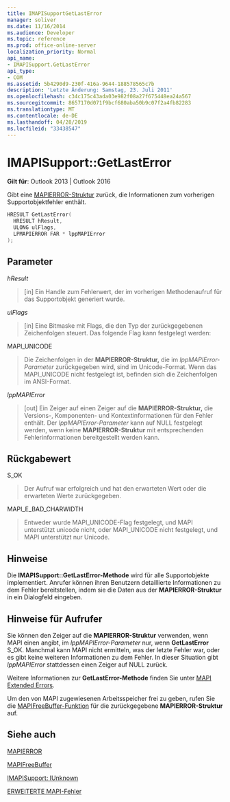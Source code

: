 ```yaml
---
title: IMAPISupportGetLastError
manager: soliver
ms.date: 11/16/2014
ms.audience: Developer
ms.topic: reference
ms.prod: office-online-server
localization_priority: Normal
api_name:
- IMAPISupport.GetLastError
api_type:
- COM
ms.assetid: 5b4290d9-230f-416a-9644-188578565c7b
description: 'Letzte Änderung: Samstag, 23. Juli 2011'
ms.openlocfilehash: c34c175c43ada03e982f08a27f675448ea24a567
ms.sourcegitcommit: 8657170d071f9bcf680aba50b9c07f2a4fb82283
ms.translationtype: MT
ms.contentlocale: de-DE
ms.lasthandoff: 04/28/2019
ms.locfileid: "33438547"
---
```

# <a name="imapisupportgetlasterror"></a>IMAPISupport::GetLastError

  
  
**Gilt für**: Outlook 2013 | Outlook 2016 
  
Gibt eine [MAPIERROR-Struktur](mapierror.md) zurück, die Informationen zum vorherigen Supportobjektfehler enthält. 
  
```cpp
HRESULT GetLastError(
  HRESULT hResult,
  ULONG ulFlags,
  LPMAPIERROR FAR * lppMAPIError
);
```

## <a name="parameters"></a>Parameter

 _hResult_
  
> [in] Ein Handle zum Fehlerwert, der im vorherigen Methodenaufruf für das Supportobjekt generiert wurde.
    
 _ulFlags_
  
> [in] Eine Bitmaske mit Flags, die den Typ der zurückgegebenen Zeichenfolgen steuert. Das folgende Flag kann festgelegt werden:
    
MAPI_UNICODE 
  
> Die Zeichenfolgen in der **MAPIERROR-Struktur,** die im  _lppMAPIError-Parameter_ zurückgegeben wird, sind im Unicode-Format. Wenn das MAPI_UNICODE nicht festgelegt ist, befinden sich die Zeichenfolgen im ANSI-Format. 
    
 _lppMAPIError_
  
> [out] Ein Zeiger auf einen Zeiger auf die **MAPIERROR-Struktur,** die Versions-, Komponenten- und Kontextinformationen für den Fehler enthält. Der  _lppMAPIError-Parameter_ kann auf NULL festgelegt werden, wenn keine **MAPIERROR-Struktur** mit entsprechenden Fehlerinformationen bereitgestellt werden kann. 
    
## <a name="return-value"></a>Rückgabewert

S_OK 
  
> Der Aufruf war erfolgreich und hat den erwarteten Wert oder die erwarteten Werte zurückgegeben.
    
MAPI_E_BAD_CHARWIDTH 
  
> Entweder wurde MAPI_UNICODE-Flag festgelegt, und MAPI unterstützt unicode nicht, oder MAPI_UNICODE nicht festgelegt, und MAPI unterstützt nur Unicode.
    
## <a name="remarks"></a>Hinweise

Die **IMAPISupport::GetLastError-Methode** wird für alle Supportobjekte implementiert. Anrufer können ihren Benutzern detaillierte Informationen zu dem Fehler bereitstellen, indem sie die Daten aus der **MAPIERROR-Struktur** in ein Dialogfeld eingeben. 
  
## <a name="notes-to-callers"></a>Hinweise für Aufrufer

Sie können den Zeiger auf die **MAPIERROR-Struktur** verwenden, wenn MAPI einen angibt, im  _lppMAPIError-Parameter_ nur, wenn **GetLastError** S_OK. Manchmal kann MAPI nicht ermitteln, was der letzte Fehler war, oder es gibt keine weiteren Informationen zu dem Fehler. In dieser Situation gibt  _lppMAPIError_ stattdessen einen Zeiger auf NULL zurück. 
  
Weitere Informationen zur **GetLastError-Methode** finden Sie unter [MAPI Extended Errors](mapi-extended-errors.md).
  
Um den von MAPI zugewiesenen Arbeitsspeicher frei zu geben, rufen Sie die [MAPIFreeBuffer-Funktion](mapifreebuffer.md) für die zurückgegebene **MAPIERROR-Struktur** auf. 
  
## <a name="see-also"></a>Siehe auch



[MAPIERROR](mapierror.md)
  
[MAPIFreeBuffer](mapifreebuffer.md)
  
[IMAPISupport: IUnknown](imapisupportiunknown.md)


[ERWEITERTE MAPI-Fehler](mapi-extended-errors.md)

